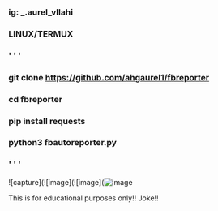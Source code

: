 
### ig: _.aurel_vllahi

### LINUX/TERMUX
### ' ' '

### git clone https://github.com/ahgaurel1/fbreporter

### cd fbreporter

### pip install requests

### python3 fbautoreporter.py

### ' ' '

![capture](![image](![image](![image](https://user-images.githubusercontent.com/94483858/157424252-9fae8d5e-f281-4bff-9995-a693a6205526.png)


This is for educational purposes only!!
Joke!!










